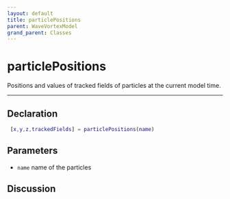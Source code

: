 ```yaml
---
layout: default
title: particlePositions
parent: WaveVortexModel
grand_parent: Classes
---
```


#  particlePositions

Positions and values of tracked fields of particles at the current model time.


---

## Declaration
```matlab
 [x,y,z,trackedFields] = particlePositions(name)
```
## Parameters
+ `name`  name of the particles

## Discussion

      
